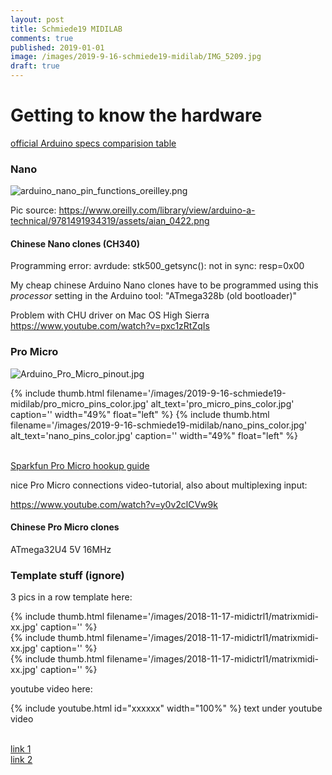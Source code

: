 ```yaml
---
layout: post
title: Schmiede19 MIDILAB
comments: true
published: 2019-01-01
image: /images/2019-9-16-schmiede19-midilab/IMG_5209.jpg
draft: true
---
```


<a name="hardware"></a>
# Getting to know the hardware

[official Arduino specs comparision table](https://www.arduino.cc/en/products.compare)

### Nano

![arduino_nano_pin_functions_oreilley.png](:/2a79f0d40410461487d048e2c6f11b52)

Pic source: https://www.oreilly.com/library/view/arduino-a-technical/9781491934319/assets/aian_0422.png

#### Chinese Nano clones (CH340)

Programming error:
avrdude: stk500_getsync(): not in sync: resp=0x00

My cheap chinese Arduino Nano clones have to be programmed using this _processor_ setting in the Arduino tool: "ATmega328b (old bootloader)"

Problem with CHU driver on Mac OS High Sierra
https://www.youtube.com/watch?v=pxc1zRtZqIs


### Pro Micro

![Arduino_Pro_Micro_pinout.jpg](:/c728accb9f684f728f7aefa76b788d11)


<div class="clearfix">
  {% include thumb.html filename='/images/2019-9-16-schmiede19-midilab/pro_micro_pins_color.jpg' alt_text='pro_micro_pins_color.jpg' caption='' width="49%" float="left" %}
  {% include thumb.html filename='/images/2019-9-16-schmiede19-midilab/nano_pins_color.jpg' alt_text='nano_pins_color.jpg' caption='' width="49%" float="left" %}
</div>
<br>

[Sparkfun Pro Micro hookup guide](https://learn.sparkfun.com/tutorials/pro-micro--fio-v3-hookup-guide/hardware-overview-pro-micro)

nice Pro Micro connections video-tutorial, also about multiplexing input:

https://www.youtube.com/watch?v=y0v2clCVw9k

#### Chinese Pro Micro clones

ATmega32U4 5V 16MHz



### Template stuff (ignore)

3 pics in a row template here:

<div class="pic_row_3">
  <div class="pic_left">
    {% include thumb.html filename='/images/2018-11-17-midictrl1/matrixmidi-xx.jpg' caption='' %}
  </div>
  <div class="pic_middle">
    {% include thumb.html filename='/images/2018-11-17-midictrl1/matrixmidi-xx.jpg' caption='' %}
  </div>
  <div class="pic_right">
    {% include thumb.html filename='/images/2018-11-17-midictrl1/matrixmidi-xx.jpg' caption='' %}
  </div>
</div>




youtube video here:

{% include youtube.html id="xxxxxx" width="100%" %}
text under youtube video
<br><br>




[link 1](https://www.musikding.de/20-Pin-inline-socket)<br>
[link 2](https://www.musikding.de/10-Pin-strip)<br>